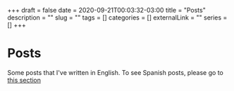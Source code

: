 +++ 
draft = false
date = 2020-09-21T00:03:32-03:00
title = "Posts"
description = ""
slug = "" 
tags = []
categories = []
externalLink = ""
series = []
+++
# Posts
Some posts that I've written in English.
To see Spanish posts, please go to [this section](/posts)
